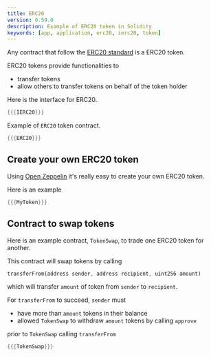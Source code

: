 ```yaml
---
title: ERC20
version: 0.59.0
description: Example of ERC20 token in Solidity
keywords: [app, application, erc20, ierc20, token]
---
```


Any contract that follow the <a href="https://eips.ethereum.org/EIPS/eip-20" target="__blank">ERC20 standard</a> is a ERC20 token.

ERC20 tokens provide functionalities to

- transfer tokens
- allow others to transfer tokens on behalf of the token holder

Here is the interface for ERC20.

```rust
{{{IERC20}}}
```

Example of `ERC20` token contract.

```rust
{{{ERC20}}}
```

## Create your own ERC20 token

Using <a href="https://github.com/OpenZeppelin/openzeppelin-contracts" target="__blank">Open Zeppelin</a> it's really easy to create your own ERC20 token.

Here is an example

```rust
{{{MyToken}}}
```

## Contract to swap tokens

Here is an example contract, `TokenSwap`, to trade one ERC20 token for another.

This contract will swap tokens by calling

```rust
transferFrom(address sender, address recipient, uint256 amount)

```

which will transfer `amount` of token from `sender` to `recipient`.

For `transferFrom` to succeed, `sender` must

- have more than `amount` tokens in their balance
- allowed `TokenSwap` to withdraw `amount` tokens by calling `approve`

prior to `TokenSwap` calling `transferFrom`

```rust
{{{TokenSwap}}}
```
